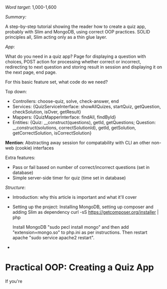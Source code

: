 *Word target*: 1,000-1,600

*Summary:*

A step-by-step tutorial showing the reader how to create a quiz app, probably with Slim and MongoDB, using correct OOP practices. SOLID principles all, Slim acting only as a thin glue layer.

*App*:

What do you need in a quiz app? Page for displaying a question with choices, POST action for processing whether correct or incorrect, redirecting to next question and storing result in session and displaying it on the next page, end page.

For this basic feature set, what code do we need?

Top down:
+ Controllers: choose-quiz, solve, check-answer, end
+ Services: {QuizServiceInterface: showAllQuizes, startQuiz, getQuestion, checkSolution, isOver, getResult}
+ Mappers: {QuizMapperInterface: findAll, findById}
+ Entities: {Quiz: __construct(questions), getId, getQuestions; Question: __construct(solutions, correctSolutionId), getId, getSolution, getCorrectSolution, isCorrectSolution}

**Mention**: Abstracting away session for compatability with CLI an other non-web (cookie) interfaces

Extra features: 
+ Pass or fail based on number of correct/incorrect questions (set in database)
+ Simple server-side timer for quiz (time set in database)

*Structure*: 

+ Introduction: why this article is important and what it'll cover
+ Setting up the project: Installing MongoDB, setting up composer and adding Slim as dependency
    curl -sS https://getcomposer.org/installer | php
    
    Install MongoDB "sudo pecl install mongo" and then add "extension=mongo.so" to php.ini as per instructions. Then restart apache "sudo service apache2 restart".
+

# Practical OOP: Creating a Quiz App

If you're 
